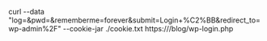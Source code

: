 curl --data "log=<user>&pwd=<pass>&rememberme=forever&submit=Login+%C2%BB&redirect_to=wp-admin%2F" --cookie-jar ./cookie.txt https://<site-url>/blog/wp-login.php
